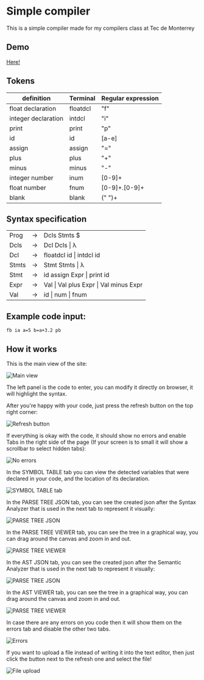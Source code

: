 # Simple compiler

This is a simple compiler made for my compilers class at Tec de Monterrey

## Demo

[Here!](https://lima1756.github.io/simple_compiler/)

## Tokens

| definition | Terminal  |  Regular expression |
|---|---|---|
| float declaration | floatdcl  | "f"  |
| integer declaration | intdcl  |  "i" |
| print | print  | "p"  |
|  id | id|  [a-e]|[g-h]|[j-o]|[q-z]  |
|  assign | assign | "="  |
|  plus | plus | "+" |
|  minus | minus | "-" |
|  integer number | inum  | [0-9]+ |
|  float number | fnum | [0-9]+.[0-9]+  |
|  blank | blank | (" ")+  |

## Syntax specification

||||
|---|---|---|
|Prog|  -> |Dcls Stmts $
|Dcls|  ->| Dcl Dcls \| λ
|Dcl|   ->| floatdcl id \| intdcl id
|Stmts| ->| Stmt Stmts \| λ
|Stmt| -> | id assign Expr \| print id
|Expr| -> | Val \| Val plus Expr \| Val minus Expr
|Val| -> | id \| num \| fnum

## Example code input:
```
fb ia a=5 b=a+3.2 pb
```

## How it works

This is the main view of the site:

![Main view]()

The left panel is the code to enter, you can modify it directly on browser, it will highlight the syntax.

After you're happy with your code, just press the refresh button on the top right corner:

![Refresh button]()

If everything is okay with the code, it should show no errors and enable Tabs in the right side of the page (If your screen is to small it will show a scrollbar to select hidden tabs):

![No errors]()

In the SYMBOL TABLE tab you can view the detected variables that were declared in your code, and the location of its declaration.

![SYMBOL TABLE tab]()

In the PARSE TREE JSON tab, you can see the created json after the Syntax Analyzer that is used in the next tab to represent it visually:

![PARSE TREE JSON]()

In the PARSE TREE VIEWER tab, you can see the tree in a graphical way, you can drag around the canvas and zoom in and out.

![PARSE TREE VIEWER]()

In the AST JSON tab, you can see the created json after the Semantic Analyzer that is used in the next tab to represent it visually:

![PARSE TREE JSON]()

In the AST VIEWER tab, you can see the tree in a graphical way, you can drag around the canvas and zoom in and out.

![PARSE TREE VIEWER]()

In case there are any errors on you code then it will show them on the errors tab and disable the other two tabs.

![Errors]()

If you want to upload a file instead of writing it into the text editor, then just click the button next to the refresh one and select the file!

![File upload]()
